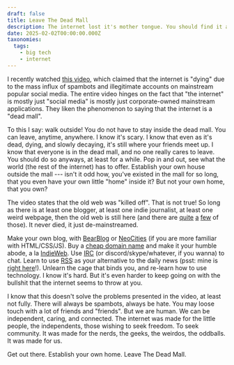 ```yaml
---
draft: false
title: Leave The Dead Mall
description: The internet lost it's mother tongue. You should find it again.
date: 2025-02-02T00:00:00.000Z
taxonomies:
  tags:
    - big tech
    - internet
---
```


I recently watched [this video](https://www.youtube.com/watch?v=5gNLViWfCA0), which claimed that the internet is "dying" due to the mass influx of spambots and illegitimate accounts on mainstream popular social media. The entire video hinges on the fact that "the internet" is mostly just "social media" is mostly just corporate-owned mainstream applications. They liken the phenomenon to saying that the internet is a "dead mall".

To this I say: walk outside! You do not have to stay inside the dead mall. You can leave, anytime, anywhere. I know it's scary. I know that even as it's dead, dying, and slowly decaying, it's still where your friends meet up. I know that everyone is in the dead mall, and no one really cares to leave. You should do so anyways, at least for a while. Pop in and out, see what the world (the rest of the internet) has to offer. Establish your own house outside the mall --- isn't it odd how, you've existed in the mall for so long, that you even have your own little "home" inside it? But not your own home, that you own?

The video states that the old web was "killed off". That is not true! So long as there is at least one blogger, at least one indie journalist, at least one weird webpage, then the old web is still here (and there are [quite](https://bearblog.dev/discover/) [a](https://neocities.org/activity) [few](https://indieweb.org/) of those). It never died, it just de-mainstreamed.

Make your own blog, with [BearBlog](https://bearblog.dev/) or [NeoCities](https://neocities.org/) (if you are more familiar with HTML/CSS/JS). Buy a [cheap domain name](https://tld-list.com/) and make it your humble abode, a la [IndieWeb](https://indieweb.org/). Use [IRC](https://en.wikipedia.org/wiki/IRC) (or discord/skype/whatever, if you wanna) to chat. Learn to use [RSS](https://en.wikipedia.org/wiki/RSS) as your alternative to the daily news (psst: mine is [right here](/rss.xml)!). Unlearn the cage that binds you, and re-learn how to use technology. I know it's hard. But it's even harder to keep going on with the bullshit that the internet seems to throw at you.

I know that this doesn't solve the problems presented in the video, at least not fully. There will always be spambots, always be hate. You may loose touch with a lot of friends and "friends". But we are human. We can be independent, caring, and connected. The internet was made for the little people, the independents, those wishing to seek freedom. To seek community. It was made for the nerds, the geeks, the weirdos, the oddballs. It was made for us.

Get out there. Establish your own home. Leave The Dead Mall.
